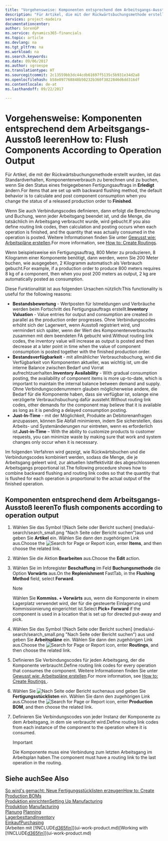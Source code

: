 ```yaml
---
title: "Vorgehensweise: Komponenten entsprechend dem Arbeitsgangs-Ausstoß leeren | Microsoft Docs"
description: "Für Artikel, die mit der Rückwärtsbuchungsmethode erstellt wurden, ist das Standardverhalten, Komponentenverbrauch zu berechnen und zu buchen, wenn Sie den Status eines freigegebenen Fertigungsauftrags in **Erledigt** ändern. Weitere Informationen finden Sie unter Entnahmemethoden."
services: project-madeira
documentationcenter: 
author: SorenGP
ms.service: dynamics365-financials
ms.topic: article
ms.devlang: na
ms.tgt_pltfrm: na
ms.workload: na
ms.search.keywords: 
ms.date: 09/06/2017
ms.author: sgroespe
ms.translationtype: HT
ms.sourcegitcommit: 2c13559bb3dc44cdb61697f5135c5b931e34d2a8
ms.openlocfilehash: b58e897768848b50232b360f3822846d6dd316df
ms.contentlocale: de-at
ms.lasthandoff: 09/22/2017

---
```

# <a name="how-to-flush-components-according-to-operation-output"></a><span data-ttu-id="7c636-104">Vorgehensweise: Komponenten entsprechend dem Arbeitsgangs-Ausstoß leeren</span><span class="sxs-lookup"><span data-stu-id="7c636-104">How to: Flush Components According to Operation Output</span></span>
<span data-ttu-id="7c636-105">Für Artikel, die mit der Rückwärtsbuchungsmethode erstellt wurden, ist das Standardverhalten, Komponentenverbrauch zu berechnen und zu buchen, wenn Sie den Status eines freigegebenen Fertigungsauftrags in **Erledigt** ändern.</span><span class="sxs-lookup"><span data-stu-id="7c636-105">For items that are set up with backward flushing method, the default behavior is to calculate and post component consumption when you change the status of a released production order to **Finished**.</span></span>  

<span data-ttu-id="7c636-106">Wenn Sie auch Verbindungscodes definieren, dann erfolgt die Berechnung und Buchung, wenn jeder Arbeitsgang beendet ist, und die Menge, die tatsächlich im Arbeitsgang verbraucht wurde, wird gebucht.</span><span class="sxs-lookup"><span data-stu-id="7c636-106">If you also define routing link codes, then calculation and posting occurs when each operation is finished, and the quantity that was actually consumed in the operation is posted.</span></span> <span data-ttu-id="7c636-107">Weitere Informationen finden Sie unter [Gewusst wie: Arbeitspläne erstellen](production-how-to-create-routings.md).</span><span class="sxs-lookup"><span data-stu-id="7c636-107">For more information, see [How to: Create Routings](production-how-to-create-routings.md).</span></span>  

<span data-ttu-id="7c636-108">Wenn beispielsweise ein Fertigungsauftrag, 800 Meter zu produzieren, 8 Kilogramm einer Komponente benötigt, dann werden, wenn Sie 200 Meter buchen, wie ausgegeben, 2 Kilogramm automatisch als Verbrauch gebucht.</span><span class="sxs-lookup"><span data-stu-id="7c636-108">For example, if a production order to produce 800 meters requires 8 kg of a component, then when you post 200 meters as output, 2 kg are automatically posted as consumption.</span></span>  

<span data-ttu-id="7c636-109">Diese Funktionalität ist aus folgenden Ursachen nützlich:</span><span class="sxs-lookup"><span data-stu-id="7c636-109">This functionality is useful for the following reasons:</span></span>  

-   <span data-ttu-id="7c636-110">**Bestandsbewertung** - Wertposten für Istmeldungen und Verbräuche werden beim Fortschritt des Fertigungsauftrags erstellt.</span><span class="sxs-lookup"><span data-stu-id="7c636-110">**Inventory Valuation** - Value entries for output and consumption are created in parallel as the production order progresses.</span></span> <span data-ttu-id="7c636-111">Ohne Verbindungscodes erhöht sich der Lagerwert, wenn Ausstoß registriert wird, und vermindert sich später, wenn der Wert des Komponentenverbrauchs zusammen mit dem beendeten FA gebucht wird.</span><span class="sxs-lookup"><span data-stu-id="7c636-111">Without routing link codes, the inventory value will increase as output is posted and then decrease at a later point in time when the value of component consumption is posted together with the finished production order.</span></span>  
-   <span data-ttu-id="7c636-112">**Bestandsverfügbarkeit** - mit allmählicher Verbrauchsbuchung, wird die Verfügbarkeit von Komponenten aktueller, was wichtig ist, um die interne Balance zwischen Bedarf und Vorrat aufrechtzuerhalten.</span><span class="sxs-lookup"><span data-stu-id="7c636-112">**Inventory Availability** - With gradual consumption posting, the availability of component items is more up-to-date, which is important to maintain the internal balance between demand and supply.</span></span> <span data-ttu-id="7c636-113">Ohne Verbindungscodenummern glauben möglicherweise andere, die Bedarf für die Komponente haben, dass sie verfügbar ist, solange eine verzögerte Verbrauchsbuchung dafür aussteht.</span><span class="sxs-lookup"><span data-stu-id="7c636-113">Without routing link codes, other demands for the component may believe that it is available as long as it is pending a delayed consumption posting.</span></span>  
-   <span data-ttu-id="7c636-114">**Just-In-Time** - mit der Möglichkeit, Produkte an Debitorenanfragen anzupassen, können Sie Abfall minimieren, indem Sie sicherstellen, dass Arbeits- und Systemänderungen nur eintreten, wenn es erforderlich ist.</span><span class="sxs-lookup"><span data-stu-id="7c636-114">**Just-in-Time** – With the ability to customize products to customer requests, you can minimize waste by making sure that work and system changes only occur when it is necessary.</span></span>  

<span data-ttu-id="7c636-115">Im folgenden Verfahren wird gezeigt, wie Rückwärtsbuchen und die Verbindungscodes kombiniert werden, sodass die Menge, die je Arbeitsgang geleert wird, zur aktuellen Isteffektivität des abgeschlossenen Arbeitsgangs proportional ist.</span><span class="sxs-lookup"><span data-stu-id="7c636-115">The following procedure shows how to combine backward flushing and routing link codes so that the quantity that is flushed for each operation is proportional to the actual output of the finished operation.</span></span>  

## <a name="to-flush-components-according-to-operation-output"></a><span data-ttu-id="7c636-116">Komponenten entsprechend dem Arbeitsgangs-Ausstoß leeren</span><span class="sxs-lookup"><span data-stu-id="7c636-116">To flush components according to operation output</span></span>  
1.  <span data-ttu-id="7c636-117">Wählen Sie das Symbol ![Nach Seite oder Bericht suchen] (media/ui-search/search_small.png "Nach Seite oder Bericht suchen")aus und geben Sie **Artikel** ein. Wählen Sie dann den zugehörigen Link aus.</span><span class="sxs-lookup"><span data-stu-id="7c636-117">Choose the ![Search for Page or Report](media/ui-search/search_small.png "Search for Page or Report icon") icon, enter **Items**, and then choose the related link.</span></span>  
2.  <span data-ttu-id="7c636-118">Wählen Sie die Aktion **Bearbeiten** aus.</span><span class="sxs-lookup"><span data-stu-id="7c636-118">Choose the **Edit** action.</span></span>  
3.  <span data-ttu-id="7c636-119">Wählen Sie im Inforegister **Beschaffung** im Feld **Buchungsmethode** die Option **Vorwärts** aus.</span><span class="sxs-lookup"><span data-stu-id="7c636-119">On the **Replenishment** FastTab, in the **Flushing Method** field, select **Forward**.</span></span>  

    > [!NOTE]  
    >  <span data-ttu-id="7c636-120">Wählen Sie **Kommiss. + Vorwärts** aus, wenn die Komponente in einem Lagerplatz verwendet wird, der für die gesteuerte Einlagerung und Kommissionierung eingerichtet ist.</span><span class="sxs-lookup"><span data-stu-id="7c636-120">Select **Pick+ Forward** if the component is used in a location that is set up for directed put-away and pick.</span></span>  

4.  <span data-ttu-id="7c636-121">Wählen Sie das Symbol ![Nach Seite oder Bericht suchen] (media/ui-search/search_small.png "Nach Seite oder Bericht suchen") aus und geben Sie **Arbeitspläne** ein. Wählen Sie dann den zugehörigen Link aus.</span><span class="sxs-lookup"><span data-stu-id="7c636-121">Choose the ![Search for Page or Report](media/ui-search/search_small.png "Search for Page or Report icon") icon, enter **Routings**, and then choose the related link.</span></span>  
5.  <span data-ttu-id="7c636-122">Definieren Sie Verbindungscodes für jeden Arbeitsgang, der die Komponente verbraucht.</span><span class="sxs-lookup"><span data-stu-id="7c636-122">Define routing link codes for every operation that consumes the component.</span></span> <span data-ttu-id="7c636-123">Weitere Informationen finden Sie unter [Gewusst wie: Arbeitspläne erstellen](production-how-to-create-routings.md).</span><span class="sxs-lookup"><span data-stu-id="7c636-123">For more information, see [How to: Create Routings ](production-how-to-create-routings.md).</span></span>  
6.  <span data-ttu-id="7c636-124">Wählen Sie ![Nach Seite oder Bericht suchen](media/ui-search/search_small.png "Nach Seite oder Bericht suchen")aus und geben Sie **Fertigungsstücklisten** ein. Wählen Sie dann den zugehörigen Link aus.</span><span class="sxs-lookup"><span data-stu-id="7c636-124">Choose the ![Search for Page or Report](media/ui-search/search_small.png "Search for Page or Report icon") icon, enter **Production BOM**, and then choose the related link.</span></span>  
7.  <span data-ttu-id="7c636-125">Definieren Sie Verbindungscodes von jeder Instanz der Komponente zu dem Arbeitsgang, in dem sie verbraucht wird.</span><span class="sxs-lookup"><span data-stu-id="7c636-125">Define routing link codes from each instance of the component to the operation where it is consumed.</span></span>

    > [!IMPORTANT]  
    >  <span data-ttu-id="7c636-126">Die Komponente muss eine Verbindung zum letzten Arbeitsgang im Arbeitsplan haben.</span><span class="sxs-lookup"><span data-stu-id="7c636-126">The component must have a routing link to the last operation in the routing.</span></span>  

## <a name="see-also"></a><span data-ttu-id="7c636-127">Siehe auch</span><span class="sxs-lookup"><span data-stu-id="7c636-127">See Also</span></span>  
[<span data-ttu-id="7c636-128">So wird's gemacht: Neue Fertigungsstücklisten erzeugen</span><span class="sxs-lookup"><span data-stu-id="7c636-128">How to: Create Production BOMs</span></span>](production-how-to-create-production-boms.md)  
[<span data-ttu-id="7c636-129">Produktion einrichten</span><span class="sxs-lookup"><span data-stu-id="7c636-129">Setting Up Manufacturing</span></span>](production-configure-production-processes.md)  
<span data-ttu-id="7c636-130">[Produktion](production-manage-manufacturing.md)  </span><span class="sxs-lookup"><span data-stu-id="7c636-130">[Manufacturing](production-manage-manufacturing.md)  </span></span>  
<span data-ttu-id="7c636-131">[Planung](production-planning.md) </span><span class="sxs-lookup"><span data-stu-id="7c636-131">[Planning](production-planning.md) </span></span>  
[<span data-ttu-id="7c636-132">Lagerbesttand</span><span class="sxs-lookup"><span data-stu-id="7c636-132">Inventory</span></span>](inventory-manage-inventory.md)  
[<span data-ttu-id="7c636-133">Einkauf</span><span class="sxs-lookup"><span data-stu-id="7c636-133">Purchasing</span></span>](purchasing-manage-purchasing.md)  
<span data-ttu-id="7c636-134">[Arbeiten mit [!INCLUDE[d365fin](includes/d365fin_md.md)]](ui-work-product.md)</span><span class="sxs-lookup"><span data-stu-id="7c636-134">[Working with [!INCLUDE[d365fin](includes/d365fin_md.md)]](ui-work-product.md)</span></span>

